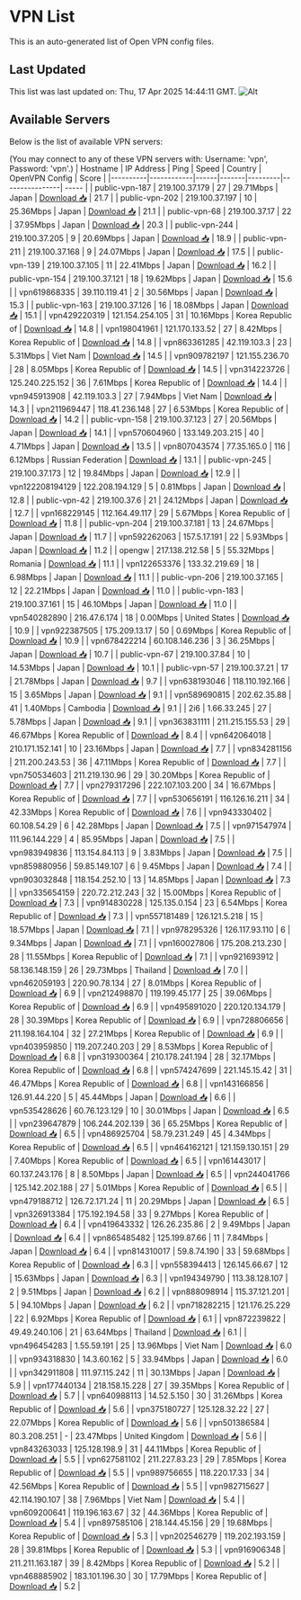 # VPN List

This is an auto-generated list of Open VPN config files.

## Last Updated

This list was last updated on: Thu, 17 Apr 2025 14:44:11 GMT.
![Alt](https://repobeats.axiom.co/api/embed/186b98318ef1479477931607c1ad7d823f12451f.svg "Repobeats analytics image")

## Available Servers

Below is the list of available VPN servers:

(You may connect to any of these VPN servers with: Username: 'vpn', Password: 'vpn'.)
| Hostname | IP Address | Ping | Speed | Country | OpenVPN Config | Score |
|----------|------------|------|-------|---------|----------------| ----- |
| public-vpn-187 | 219.100.37.179 | 27 | 29.71Mbps | Japan | [Download 📥](./configs/server_0_JP.ovpn) | 21.7 |
| public-vpn-202 | 219.100.37.197 | 10 | 25.36Mbps | Japan | [Download 📥](./configs/server_1_JP.ovpn) | 21.1 |
| public-vpn-68 | 219.100.37.17 | 22 | 37.95Mbps | Japan | [Download 📥](./configs/server_2_JP.ovpn) | 20.3 |
| public-vpn-244 | 219.100.37.205 | 9 | 20.69Mbps | Japan | [Download 📥](./configs/server_3_JP.ovpn) | 18.9 |
| public-vpn-211 | 219.100.37.168 | 9 | 24.07Mbps | Japan | [Download 📥](./configs/server_4_JP.ovpn) | 17.5 |
| public-vpn-139 | 219.100.37.105 | 11 | 22.41Mbps | Japan | [Download 📥](./configs/server_5_JP.ovpn) | 16.2 |
| public-vpn-154 | 219.100.37.121 | 18 | 19.62Mbps | Japan | [Download 📥](./configs/server_6_JP.ovpn) | 15.6 |
| vpn619868335 | 39.110.119.41 | 2 | 30.56Mbps | Japan | [Download 📥](./configs/server_7_JP.ovpn) | 15.3 |
| public-vpn-163 | 219.100.37.126 | 16 | 18.08Mbps | Japan | [Download 📥](./configs/server_8_JP.ovpn) | 15.1 |
| vpn429220319 | 121.154.254.105 | 31 | 10.16Mbps | Korea Republic of | [Download 📥](./configs/server_9_KR.ovpn) | 14.8 |
| vpn198041961 | 121.170.133.52 | 27 | 8.42Mbps | Korea Republic of | [Download 📥](./configs/server_10_KR.ovpn) | 14.8 |
| vpn863361285 | 42.119.103.3 | 23 | 5.31Mbps | Viet Nam | [Download 📥](./configs/server_11_VN.ovpn) | 14.5 |
| vpn909782197 | 121.155.236.70 | 28 | 8.05Mbps | Korea Republic of | [Download 📥](./configs/server_12_KR.ovpn) | 14.5 |
| vpn314223726 | 125.240.225.152 | 36 | 7.61Mbps | Korea Republic of | [Download 📥](./configs/server_13_KR.ovpn) | 14.4 |
| vpn945913908 | 42.119.103.3 | 27 | 7.94Mbps | Viet Nam | [Download 📥](./configs/server_14_VN.ovpn) | 14.3 |
| vpn211969447 | 118.41.236.148 | 27 | 6.53Mbps | Korea Republic of | [Download 📥](./configs/server_15_KR.ovpn) | 14.2 |
| public-vpn-158 | 219.100.37.123 | 27 | 20.56Mbps | Japan | [Download 📥](./configs/server_16_JP.ovpn) | 14.1 |
| vpn570604960 | 133.149.203.215 | 40 | 4.71Mbps | Japan | [Download 📥](./configs/server_17_JP.ovpn) | 13.5 |
| vpn807043574 | 77.35.165.0 | 116 | 6.12Mbps | Russian Federation | [Download 📥](./configs/server_18_RU.ovpn) | 13.1 |
| public-vpn-245 | 219.100.37.173 | 12 | 19.84Mbps | Japan | [Download 📥](./configs/server_19_JP.ovpn) | 12.9 |
| vpn122208194129 | 122.208.194.129 | 5 | 0.81Mbps | Japan | [Download 📥](./configs/server_20_JP.ovpn) | 12.8 |
| public-vpn-42 | 219.100.37.6 | 21 | 24.12Mbps | Japan | [Download 📥](./configs/server_21_JP.ovpn) | 12.7 |
| vpn168229145 | 112.164.49.117 | 29 | 5.67Mbps | Korea Republic of | [Download 📥](./configs/server_22_KR.ovpn) | 11.8 |
| public-vpn-204 | 219.100.37.181 | 13 | 24.67Mbps | Japan | [Download 📥](./configs/server_23_JP.ovpn) | 11.7 |
| vpn592262063 | 157.5.17.191 | 22 | 5.93Mbps | Japan | [Download 📥](./configs/server_24_JP.ovpn) | 11.2 |
| opengw | 217.138.212.58 | 5 | 55.32Mbps | Romania | [Download 📥](./configs/server_25_RO.ovpn) | 11.1 |
| vpn122653376 | 133.32.219.69 | 18 | 6.98Mbps | Japan | [Download 📥](./configs/server_26_JP.ovpn) | 11.1 |
| public-vpn-206 | 219.100.37.165 | 12 | 22.21Mbps | Japan | [Download 📥](./configs/server_27_JP.ovpn) | 11.0 |
| public-vpn-183 | 219.100.37.161 | 15 | 46.10Mbps | Japan | [Download 📥](./configs/server_28_JP.ovpn) | 11.0 |
| vpn540282890 | 216.47.6.174 | 18 | 0.00Mbps | United States | [Download 📥](./configs/server_29_US.ovpn) | 10.9 |
| vpn922387505 | 175.209.13.17 | 50 | 0.69Mbps | Korea Republic of | [Download 📥](./configs/server_30_KR.ovpn) | 10.9 |
| vpn678422214 | 60.108.146.236 | 3 | 36.25Mbps | Japan | [Download 📥](./configs/server_31_JP.ovpn) | 10.7 |
| public-vpn-67 | 219.100.37.84 | 10 | 14.53Mbps | Japan | [Download 📥](./configs/server_32_JP.ovpn) | 10.1 |
| public-vpn-57 | 219.100.37.21 | 17 | 21.78Mbps | Japan | [Download 📥](./configs/server_33_JP.ovpn) | 9.7 |
| vpn638193046 | 118.110.192.166 | 15 | 3.65Mbps | Japan | [Download 📥](./configs/server_34_JP.ovpn) | 9.1 |
| vpn589690815 | 202.62.35.88 | 41 | 1.40Mbps | Cambodia | [Download 📥](./configs/server_35_KH.ovpn) | 9.1 |
| 2i6 | 1.66.33.245 | 27 | 5.78Mbps | Japan | [Download 📥](./configs/server_36_JP.ovpn) | 9.1 |
| vpn363831111 | 211.215.155.53 | 29 | 46.67Mbps | Korea Republic of | [Download 📥](./configs/server_37_KR.ovpn) | 8.4 |
| vpn642064018 | 210.171.152.141 | 10 | 23.16Mbps | Japan | [Download 📥](./configs/server_38_JP.ovpn) | 7.7 |
| vpn834281156 | 211.200.243.53 | 36 | 47.11Mbps | Korea Republic of | [Download 📥](./configs/server_39_KR.ovpn) | 7.7 |
| vpn750534603 | 211.219.130.96 | 29 | 30.20Mbps | Korea Republic of | [Download 📥](./configs/server_40_KR.ovpn) | 7.7 |
| vpn279317296 | 222.107.103.200 | 34 | 16.67Mbps | Korea Republic of | [Download 📥](./configs/server_41_KR.ovpn) | 7.7 |
| vpn530656191 | 116.126.16.211 | 34 | 42.33Mbps | Korea Republic of | [Download 📥](./configs/server_42_KR.ovpn) | 7.6 |
| vpn943330402 | 60.108.54.29 | 6 | 42.28Mbps | Japan | [Download 📥](./configs/server_43_JP.ovpn) | 7.5 |
| vpn971547974 | 111.96.144.229 | 4 | 85.95Mbps | Japan | [Download 📥](./configs/server_44_JP.ovpn) | 7.5 |
| vpn983949836 | 113.154.84.113 | 9 | 3.83Mbps | Japan | [Download 📥](./configs/server_45_JP.ovpn) | 7.5 |
| vpn859880956 | 59.85.149.107 | 6 | 9.45Mbps | Japan | [Download 📥](./configs/server_46_JP.ovpn) | 7.4 |
| vpn903032848 | 118.154.252.10 | 13 | 14.85Mbps | Japan | [Download 📥](./configs/server_47_JP.ovpn) | 7.3 |
| vpn335654159 | 220.72.212.243 | 32 | 15.00Mbps | Korea Republic of | [Download 📥](./configs/server_48_KR.ovpn) | 7.3 |
| vpn914830228 | 125.135.0.154 | 23 | 6.54Mbps | Korea Republic of | [Download 📥](./configs/server_49_KR.ovpn) | 7.3 |
| vpn557181489 | 126.121.5.218 | 15 | 18.57Mbps | Japan | [Download 📥](./configs/server_50_JP.ovpn) | 7.1 |
| vpn978295326 | 126.117.93.110 | 6 | 9.34Mbps | Japan | [Download 📥](./configs/server_51_JP.ovpn) | 7.1 |
| vpn160027806 | 175.208.213.230 | 28 | 11.55Mbps | Korea Republic of | [Download 📥](./configs/server_52_KR.ovpn) | 7.1 |
| vpn921693912 | 58.136.148.159 | 26 | 29.73Mbps | Thailand | [Download 📥](./configs/server_53_TH.ovpn) | 7.0 |
| vpn462059193 | 220.90.78.134 | 27 | 8.01Mbps | Korea Republic of | [Download 📥](./configs/server_54_KR.ovpn) | 6.9 |
| vpn212498870 | 119.199.45.177 | 25 | 39.06Mbps | Korea Republic of | [Download 📥](./configs/server_55_KR.ovpn) | 6.9 |
| vpn495891020 | 220.120.134.179 | 28 | 30.39Mbps | Korea Republic of | [Download 📥](./configs/server_56_KR.ovpn) | 6.9 |
| vpn728806656 | 211.198.164.104 | 32 | 27.21Mbps | Korea Republic of | [Download 📥](./configs/server_57_KR.ovpn) | 6.9 |
| vpn403959850 | 119.207.240.203 | 29 | 8.53Mbps | Korea Republic of | [Download 📥](./configs/server_58_KR.ovpn) | 6.8 |
| vpn319300364 | 210.178.241.194 | 28 | 32.17Mbps | Korea Republic of | [Download 📥](./configs/server_59_KR.ovpn) | 6.8 |
| vpn574247699 | 221.145.15.42 | 31 | 46.47Mbps | Korea Republic of | [Download 📥](./configs/server_60_KR.ovpn) | 6.8 |
| vpn143166856 | 126.91.44.220 | 5 | 45.44Mbps | Japan | [Download 📥](./configs/server_61_JP.ovpn) | 6.6 |
| vpn535428626 | 60.76.123.129 | 10 | 30.01Mbps | Japan | [Download 📥](./configs/server_62_JP.ovpn) | 6.5 |
| vpn239647879 | 106.244.202.139 | 36 | 65.25Mbps | Korea Republic of | [Download 📥](./configs/server_63_KR.ovpn) | 6.5 |
| vpn486925704 | 58.79.231.249 | 45 | 4.34Mbps | Korea Republic of | [Download 📥](./configs/server_64_KR.ovpn) | 6.5 |
| vpn464162121 | 121.159.130.151 | 29 | 7.40Mbps | Korea Republic of | [Download 📥](./configs/server_65_KR.ovpn) | 6.5 |
| vpn161443017 | 60.137.243.176 | 8 | 8.50Mbps | Japan | [Download 📥](./configs/server_66_JP.ovpn) | 6.5 |
| vpn244041766 | 125.142.202.188 | 27 | 5.01Mbps | Korea Republic of | [Download 📥](./configs/server_67_KR.ovpn) | 6.5 |
| vpn479188712 | 126.72.171.24 | 11 | 20.29Mbps | Japan | [Download 📥](./configs/server_68_JP.ovpn) | 6.5 |
| vpn326913384 | 175.192.194.58 | 33 | 9.27Mbps | Korea Republic of | [Download 📥](./configs/server_69_KR.ovpn) | 6.4 |
| vpn419643332 | 126.26.235.86 | 2 | 9.49Mbps | Japan | [Download 📥](./configs/server_70_JP.ovpn) | 6.4 |
| vpn865485482 | 125.199.87.66 | 11 | 7.84Mbps | Japan | [Download 📥](./configs/server_71_JP.ovpn) | 6.4 |
| vpn814310017 | 59.8.74.190 | 33 | 59.68Mbps | Korea Republic of | [Download 📥](./configs/server_72_KR.ovpn) | 6.3 |
| vpn558394413 | 126.145.66.67 | 12 | 15.63Mbps | Japan | [Download 📥](./configs/server_73_JP.ovpn) | 6.3 |
| vpn194349790 | 113.38.128.107 | 2 | 9.51Mbps | Japan | [Download 📥](./configs/server_74_JP.ovpn) | 6.2 |
| vpn888098914 | 115.37.121.201 | 5 | 94.10Mbps | Japan | [Download 📥](./configs/server_75_JP.ovpn) | 6.2 |
| vpn718282215 | 121.176.25.229 | 22 | 6.92Mbps | Korea Republic of | [Download 📥](./configs/server_76_KR.ovpn) | 6.1 |
| vpn872239822 | 49.49.240.106 | 21 | 63.64Mbps | Thailand | [Download 📥](./configs/server_77_TH.ovpn) | 6.1 |
| vpn496454283 | 1.55.59.191 | 25 | 13.96Mbps | Viet Nam | [Download 📥](./configs/server_78_VN.ovpn) | 6.0 |
| vpn934318830 | 14.3.60.162 | 5 | 33.94Mbps | Japan | [Download 📥](./configs/server_79_JP.ovpn) | 6.0 |
| vpn342911808 | 111.97.115.242 | 11 | 30.13Mbps | Japan | [Download 📥](./configs/server_80_JP.ovpn) | 5.9 |
| vpn177440134 | 218.158.15.228 | 27 | 39.35Mbps | Korea Republic of | [Download 📥](./configs/server_81_KR.ovpn) | 5.7 |
| vpn640988113 | 14.52.5.150 | 30 | 31.26Mbps | Korea Republic of | [Download 📥](./configs/server_82_KR.ovpn) | 5.6 |
| vpn375180727 | 125.128.32.22 | 27 | 22.07Mbps | Korea Republic of | [Download 📥](./configs/server_83_KR.ovpn) | 5.6 |
| vpn501386584 | 80.3.208.251 | - | 23.47Mbps | United Kingdom | [Download 📥](./configs/server_84_GB.ovpn) | 5.6 |
| vpn843263033 | 125.128.198.9 | 31 | 44.11Mbps | Korea Republic of | [Download 📥](./configs/server_85_KR.ovpn) | 5.5 |
| vpn627581102 | 211.227.83.23 | 29 | 7.85Mbps | Korea Republic of | [Download 📥](./configs/server_86_KR.ovpn) | 5.5 |
| vpn989756655 | 118.220.17.33 | 34 | 42.56Mbps | Korea Republic of | [Download 📥](./configs/server_87_KR.ovpn) | 5.5 |
| vpn982715627 | 42.114.190.107 | 38 | 7.96Mbps | Viet Nam | [Download 📥](./configs/server_88_VN.ovpn) | 5.4 |
| vpn609200641 | 119.196.163.67 | 32 | 44.36Mbps | Korea Republic of | [Download 📥](./configs/server_89_KR.ovpn) | 5.4 |
| vpn897585106 | 218.144.45.156 | 29 | 19.68Mbps | Korea Republic of | [Download 📥](./configs/server_90_KR.ovpn) | 5.3 |
| vpn202546279 | 119.202.193.159 | 28 | 39.81Mbps | Korea Republic of | [Download 📥](./configs/server_91_KR.ovpn) | 5.3 |
| vpn916906348 | 211.211.163.187 | 39 | 8.42Mbps | Korea Republic of | [Download 📥](./configs/server_92_KR.ovpn) | 5.2 |
| vpn468885902 | 183.101.196.30 | 30 | 17.79Mbps | Korea Republic of | [Download 📥](./configs/server_93_KR.ovpn) | 5.2 |
